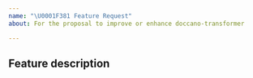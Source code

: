 ```yaml
---
name: "\U0001F381 Feature Request"
about: For the proposal to improve or enhance doccano-transformer

---
```


Feature description
---------
<!-- Please describe the feature: Which area of the library is it related to? What specific solution would you like? -->
